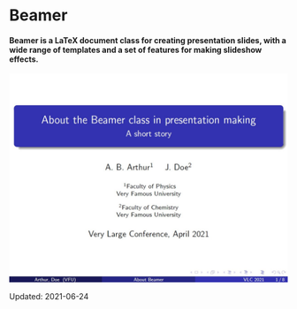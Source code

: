 # Beamer

#### Beamer is a LaTeX document class for creating presentation slides, with a wide range of templates and a set of features for making slideshow effects.
![Image of NotePad1](https://github.com/alimoghanni/Beamer/blob/master/01.jpg)

Updated: 2021-06-24

